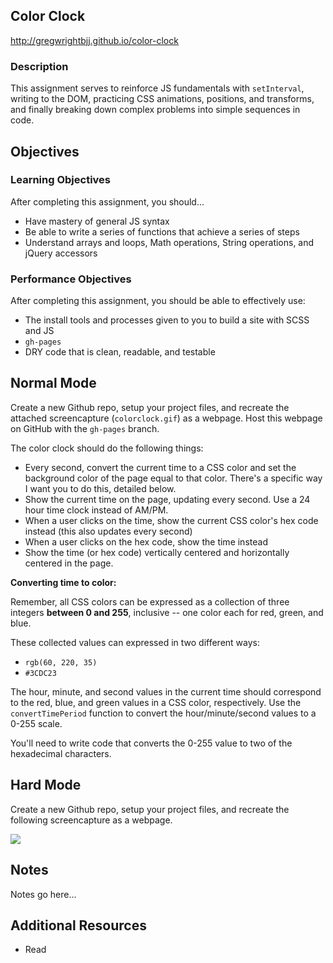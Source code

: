 ## Color Clock

http://gregwrightbjj.github.io/color-clock

### Description

This assignment serves to reinforce JS fundamentals with `setInterval`, writing to the DOM, practicing CSS animations, positions, and transforms, and finally breaking down complex problems into simple sequences in code.

## Objectives

### Learning Objectives

After completing this assignment, you should...

* Have mastery of general JS syntax
* Be able to write a series of functions that achieve a series of steps
* Understand arrays and loops, Math operations, String operations, and jQuery accessors

### Performance Objectives

After completing this assignment, you should be able to effectively use:

* The install tools and processes given to you to build a site with SCSS and JS
* `gh-pages`
* DRY code that is clean, readable, and testable

## Normal Mode

Create a new Github repo, setup your project files, and recreate the attached screencapture (`colorclock.gif`) as a webpage. Host this webpage on GitHub with the `gh-pages` branch.

The color clock should do the following things:

* Every second, convert the current time to a CSS color and set the background color of the page equal to that color. There's a specific way I want you to do this, detailed below.
* Show the current time on the page, updating every second. Use a 24 hour time clock instead of AM/PM.
* When a user clicks on the time, show the current CSS color's hex code instead (this also updates every second)
* When a user clicks on the hex code, show the time instead
* Show the time (or hex code) vertically centered and horizontally centered in the page.

**Converting time to color:**

Remember, all CSS colors can be expressed as a collection of three integers **between 0 and 255**, inclusive -- one color each for red, green, and blue.

These collected values can expressed in two different ways:

* `rgb(60, 220, 35)`
* `#3CDC23`

The hour, minute, and second values in the current time should correspond to the red, blue, and green values in a CSS color, respectively. Use the `convertTimePeriod` function to convert the hour/minute/second values to a 0-255 scale. 

You'll need to write code that converts the 0-255 value to two of the hexadecimal characters.
## Hard Mode

Create a new Github repo, setup your project files, and recreate the following screencapture as a webpage.

![](./clock.gif)

## Notes

Notes go here...

## Additional Resources

* Read []()

